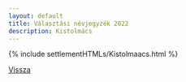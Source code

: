 ```yaml
---
layout: default
title: Választási névjegyzék 2022
description: Kistolmács
---
```


{% include settlementHTMLs/Kistolmaacs.html %}

[Vissza](./)